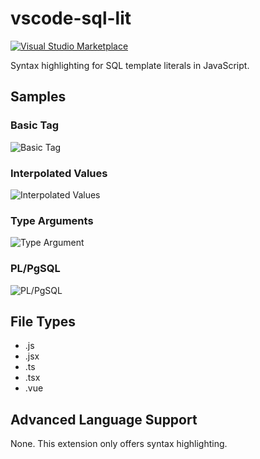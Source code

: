# vscode-sql-lit

[![Visual Studio Marketplace](https://vsmarketplacebadge.apphb.com/version/thebearingedge.vscode-sql-lit.svg)](https://marketplace.visualstudio.com/items?itemName=thebearingedge.vscode-sql-lit)

Syntax highlighting for SQL template literals in JavaScript.

## Samples

### Basic Tag

![Basic Tag](https://github.com/thebearingedge/vscode-sql-lit/raw/master/images/tagged.png)

### Interpolated Values

![Interpolated Values](https://github.com/thebearingedge/vscode-sql-lit/raw/master/images/interpolated.png)

### Type Arguments

![Type Argument](https://github.com/thebearingedge/vscode-sql-lit/raw/master/images/typed.png)

### PL/PgSQL

![PL/PgSQL](https://github.com/thebearingedge/vscode-sql-lit/raw/master/images/plpgsql.png)

## File Types

- .js
- .jsx
- .ts
- .tsx
- .vue

## Advanced Language Support

None. This extension only offers syntax highlighting.

